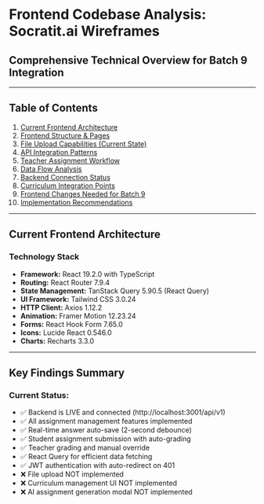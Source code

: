 # Frontend Codebase Analysis: Socratit.ai Wireframes
## Comprehensive Technical Overview for Batch 9 Integration

---

## Table of Contents
1. [Current Frontend Architecture](#current-frontend-architecture)
2. [Frontend Structure & Pages](#frontend-structure--pages)
3. [File Upload Capabilities (Current State)](#file-upload-capabilities-current-state)
4. [API Integration Patterns](#api-integration-patterns)
5. [Teacher Assignment Workflow](#teacher-assignment-workflow)
6. [Data Flow Analysis](#data-flow-analysis)
7. [Backend Connection Status](#backend-connection-status)
8. [Curriculum Integration Points](#curriculum-integration-points)
9. [Frontend Changes Needed for Batch 9](#frontend-changes-needed-for-batch-9)
10. [Implementation Recommendations](#implementation-recommendations)

---

## Current Frontend Architecture

### Technology Stack
- **Framework:** React 19.2.0 with TypeScript
- **Routing:** React Router 7.9.4
- **State Management:** TanStack Query 5.90.5 (React Query)
- **UI Framework:** Tailwind CSS 3.0.24
- **HTTP Client:** Axios 1.12.2
- **Animation:** Framer Motion 12.23.24
- **Forms:** React Hook Form 7.65.0
- **Icons:** Lucide React 0.546.0
- **Charts:** Recharts 3.3.0

---

## Key Findings Summary

### Current Status: 
- ✅ Backend is LIVE and connected (http://localhost:3001/api/v1)
- ✅ All assignment management features implemented
- ✅ Real-time answer auto-save (2-second debounce)
- ✅ Student assignment submission with auto-grading
- ✅ Teacher grading and manual override
- ✅ React Query for efficient data fetching
- ✅ JWT authentication with auto-redirect on 401
- ❌ File upload NOT implemented
- ❌ Curriculum management UI NOT implemented
- ❌ AI assignment generation modal NOT implemented

